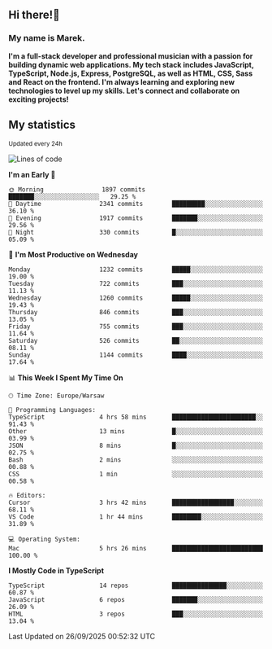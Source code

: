 ## Hi there!👋 ##
### My name is Marek. ###

**I'm a full-stack developer and professional musician with a passion for building dynamic web applications. My tech stack includes JavaScript, TypeScript, Node.js, Express, PostgreSQL, as well as HTML, CSS, Sass and React on the frontend. I'm always learning and exploring new technologies to level up my skills. Let's connect and collaborate on exciting projects!**

## My statistics ##
<sub>Updated every 24h</sub>
<!--START_SECTION:waka-->
![Lines of code](https://img.shields.io/badge/From%20Hello%20World%20I%27ve%20Written-6.3%20million%20lines%20of%20code-blue)

**I'm an Early 🐤** 

```text
🌞 Morning                1897 commits        ███████░░░░░░░░░░░░░░░░░░   29.25 % 
🌆 Daytime                2341 commits        █████████░░░░░░░░░░░░░░░░   36.10 % 
🌃 Evening                1917 commits        ███████░░░░░░░░░░░░░░░░░░   29.56 % 
🌙 Night                  330 commits         █░░░░░░░░░░░░░░░░░░░░░░░░   05.09 % 
```
📅 **I'm Most Productive on Wednesday** 

```text
Monday                   1232 commits        █████░░░░░░░░░░░░░░░░░░░░   19.00 % 
Tuesday                  722 commits         ███░░░░░░░░░░░░░░░░░░░░░░   11.13 % 
Wednesday                1260 commits        █████░░░░░░░░░░░░░░░░░░░░   19.43 % 
Thursday                 846 commits         ███░░░░░░░░░░░░░░░░░░░░░░   13.05 % 
Friday                   755 commits         ███░░░░░░░░░░░░░░░░░░░░░░   11.64 % 
Saturday                 526 commits         ██░░░░░░░░░░░░░░░░░░░░░░░   08.11 % 
Sunday                   1144 commits        ████░░░░░░░░░░░░░░░░░░░░░   17.64 % 
```


📊 **This Week I Spent My Time On** 

```text
🕑︎ Time Zone: Europe/Warsaw

💬 Programming Languages: 
TypeScript               4 hrs 58 mins       ███████████████████████░░   91.43 % 
Other                    13 mins             █░░░░░░░░░░░░░░░░░░░░░░░░   03.99 % 
JSON                     8 mins              █░░░░░░░░░░░░░░░░░░░░░░░░   02.75 % 
Bash                     2 mins              ░░░░░░░░░░░░░░░░░░░░░░░░░   00.88 % 
CSS                      1 min               ░░░░░░░░░░░░░░░░░░░░░░░░░   00.58 % 

🔥 Editors: 
Cursor                   3 hrs 42 mins       █████████████████░░░░░░░░   68.11 % 
VS Code                  1 hr 44 mins        ████████░░░░░░░░░░░░░░░░░   31.89 % 

💻 Operating System: 
Mac                      5 hrs 26 mins       █████████████████████████   100.00 % 
```

**I Mostly Code in TypeScript** 

```text
TypeScript               14 repos            ███████████████░░░░░░░░░░   60.87 % 
JavaScript               6 repos             ███████░░░░░░░░░░░░░░░░░░   26.09 % 
HTML                     3 repos             ███░░░░░░░░░░░░░░░░░░░░░░   13.04 % 
```




 Last Updated on 26/09/2025 00:52:32 UTC
<!--END_SECTION:waka-->

<!--
**MarekSax/MarekSax** is a ✨ _special_ ✨ repository because its `README.md` (this file) appears on your GitHub profile.

Here are some ideas to get you started:

- 🔭 I’m currently working on ...
- 🌱 I’m currently learning ...
- 👯 I’m looking to collaborate on ...
- 🤔 I’m looking for help with ...
- 💬 Ask me about ...
- 📫 How to reach me: ...
- 😄 Pronouns: ...
- ⚡ Fun fact: ...
-->
